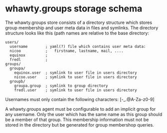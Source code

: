 # whawty.groups storage schema

The whawty.groups store consists of a directory structure which stores
group membership and user meta data in files and symlinks.
The directory structure looks like this (path names are relative to the
base directory:

    users/
      username        ; yaml(?) file which contains user meta data:
      nicoo           ;   firstname, lastname, mail, ....
      equinox         ;
      fredl           ;
    groups/
      groupa/
        equinox.user  ; symlink to user file in users directory
        nicoo.user    ; symlink to user file in users directory
      groupb/
        groupa.group  ; symlink to group directory
        fredl.user    ; symlink to user file in users directory

Usernames must only contain the following characters: [-_.@A-Za-z0-9]

A whawty.groups agent must be configurable to add an implicit group for
any username. Only the user which has the same name as this group should
be a member of that group.
This membership information must not be stored in the directory but be
generated for group membershop queries.
